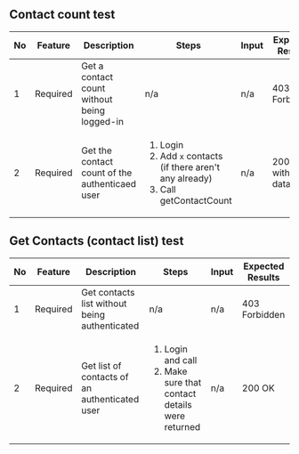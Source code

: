 ## Contact count test
| No  | Feature  | Description                                    | Steps                                                                                                        | Input | Expected Results         |
| --- | -------- | ---------------------------------------------- | ------------------------------------------------------------------------------------------------------------ | ----- | ------------------------ |
| 1   | Required | Get a contact count without being logged-in    | n/a                                                                                                          | n/a   | 403 Forbidden            |
| 2   | Required | Get the contact count of the authenticaed user | <ol><li>Login</li><li>Add `x` contacts (if there aren't any already)</li> <li>Call getContactCount</li></ol> | n/a   | 200 OK, with `x` in data |

## Get Contacts (contact list) test
| No  | Feature  | Description                                   | Steps                                                                                 | Input | Expected Results |
| --- | -------- | --------------------------------------------- | ------------------------------------------------------------------------------------- | ----- | ---------------- |
| 1   | Required | Get contacts list without being authenticated | n/a                                                                                   | n/a   | 403 Forbidden    |
| 2   | Required | Get list of contacts of an authenticated user | <ol><li>Login and call</li><li>Make sure that contact details were returned</li></ol> | n/a   | 200 OK           |